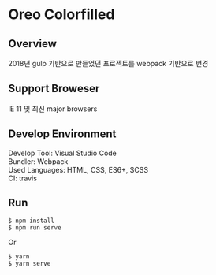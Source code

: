 # Oreo Colorfilled

## Overview

2018년 gulp 기반으로 만들었던 프로젝트를 webpack 기반으로 변경

## Support Broweser

IE 11 및 최신 major browsers

## Develop Environment

Develop Tool: Visual Studio Code  
Bundler: Webpack  
Used Languages: HTML, CSS, ES6+, SCSS  
CI: travis

## Run

```shell
$ npm install
$ npm run serve
```

Or

```shell
$ yarn
$ yarn serve
```
